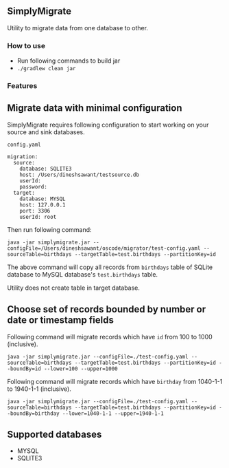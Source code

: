 ## SimplyMigrate
Utility to migrate data from one database to other.

### How to use

- Run following commands to build jar
- `./gradlew clean jar`

### Features

## Migrate data with minimal configuration

SimplyMigrate requires following configuration to start working on your source and sink databases.

`config.yaml`
```
migration:
  source:
    database: SQLITE3
    host: /Users/dineshsawant/testsource.db
    userId:
    password:
  target:
    database: MYSQL
    host: 127.0.0.1
    port: 3306
    userId: root
```

Then run following command:

`java -jar simplymigrate.jar --configFile=/Users/dineshsawant/oscode/migrator/test-config.yaml
--sourceTable=birthdays --targetTable=test.birthdays --partitionKey=id`

The above command will copy all records from `birthdays` table of SQLite database
to MySQL database's `test.birthdays` table.

Utility does not create table in target database.

## Choose set of records bounded by number or date or timestamp fields

Following command will migrate records which have `id` from 100 to 1000 (inclusive).

`java -jar simplymigrate.jar --configFile=./test-config.yaml
--sourceTable=birthdays --targetTable=test.birthdays --partitionKey=id --boundBy=id --lower=100 --upper=1000`

Following command will migrate records which have `birthday` from 1040-1-1 to 1940-1-1 (inclusive).

`java -jar simplymigrate.jar --configFile=./test-config.yaml
--sourceTable=birthdays --targetTable=test.birthdays --partitionKey=id
--boundBy=birthday --lower=1040-1-1 --upper=1940-1-1`

## Supported databases
- MYSQL
- SQLITE3